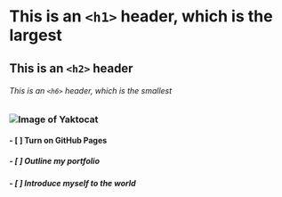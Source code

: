 # This is an `<h1>` header, which is the largest



## This is an `<h2>` header



###### This is an `<h6>` header, which is the smallest

### ![Image of Yaktocat](https://octodex.github.com/images/yaktocat.png)                                                        

#### - [ ] Turn on GitHub Pages

##### - [ ] Outline my portfolio

##### - [ ] Introduce myself to the world
